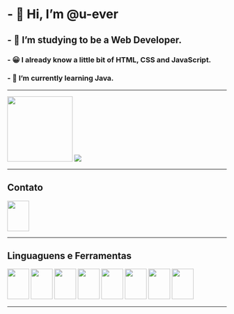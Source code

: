 # - 👋 Hi, I’m @u-ever
## - 👀 I’m studying to be a Web Developer.
### - 😀 I already know a little bit of HTML, CSS and JavaScript.
### - 🌱 I’m currently learning Java.

----
<div >
    <img height= 150em src= "https://github-readme-stats.vercel.app/api?username=u-ever&show_icons=true&theme=dracula">
    <img src= "https://github-readme-stats.vercel.app/api/top-langs/?username=u-ever&layout=compact)](https://github.com/u-ever/github-readme-stats">
</div>

----

## Contato

<a href= "https://www.linkedin.com/in/uever-martins-8565a9207/">
    <img src="https://cdn.jsdelivr.net/gh/devicons/devicon/icons/linkedin/linkedin-original.svg" aling="center" width= 50em height= 70em >
</a>

----
## Linguaguens e Ferramentas
<div>
    <img src="https://cdn.jsdelivr.net/gh/devicons/devicon/icons/python/python-original-wordmark.svg" aling="center" width= 50em height= 70em>
    <img src="https://cdn.jsdelivr.net/gh/devicons/devicon/icons/java/java-original-wordmark.svg" aling="center" width= 50em height= 70em>
    <img src="https://cdn.jsdelivr.net/gh/devicons/devicon/icons/html5/html5-original-wordmark.svg" aling="center" width= 50em height= 70em>
    <img src="https://cdn.jsdelivr.net/gh/devicons/devicon/icons/css3/css3-original-wordmark.svg" aling="center" width= 50em height= 70em>
    <img src="https://cdn.jsdelivr.net/gh/devicons/devicon/icons/javascript/javascript-plain.svg" aling="center" width= 50em height= 70em>
    <img src="https://cdn.jsdelivr.net/gh/devicons/devicon/icons/git/git-plain-wordmark.svg" aling="center" width= 50em height= 70em>
    <img src="https://cdn.jsdelivr.net/gh/devicons/devicon/icons/postgresql/postgresql-plain-wordmark.svg" aling="center" width= 50em height= 70em>
    <img src="https://cdn.jsdelivr.net/gh/devicons/devicon/icons/vscode/vscode-original-wordmark.svg" aling="center" width= 50em height= 70em>
<div>

----
